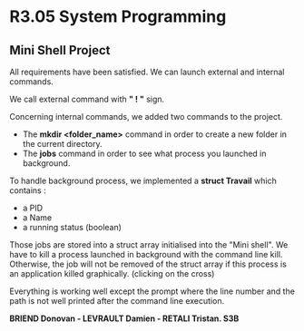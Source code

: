 # R3.05 System Programming



## Mini Shell Project

All requirements have been satisfied. We can launch external and internal commands. 

We call external command with **" ! "** sign. 

Concerning internal commands, we added two commands to the project. 
- The **mkdir <folder_name>** command in order to create a new folder in the current directory. 
- The  **jobs** command in order to see what process you launched in background. 

To handle background process, we implemented a **struct Travail** which contains :

- a PID
- a Name
- a running status (boolean)
  
Those jobs are stored into a struct array initialised into the "Mini shell".
We have to kill a process launched in background with the command line kill. Otherwise, the job will not be removed of the struct array if this process is an application killed graphically. (clicking on the cross)  

Everything is working well except the prompt where the line number and the path is not well printed after the command line execution.

__BRIEND Donovan - LEVRAULT Damien - RETALI Tristan. S3B__
